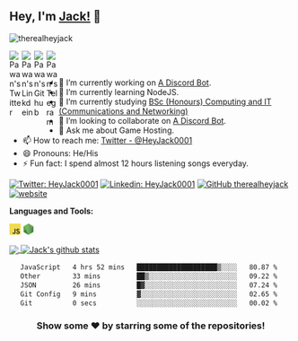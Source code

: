 ## Hey, I'm [Jack!](https://heyjack.info) 👋

<p align="left"> <img src="https://komarev.com/ghpvc/?username=therealheyjack&label=Views&color=blue&style=plastic" alt="therealheyjack" /> </p>

<a href="https://twitter.com/HeyJack0001">
  <img align="left" alt="Pawan's Twitter" width="22px" src="https://cdn.jsdelivr.net/npm/simple-icons@v3/icons/twitter.svg" />
</a>
<a href="https://linkedin.com/in/HeyJack0001">
  <img align="left" alt="Pawan's Linkdein" width="22px" src="https://cdn.jsdelivr.net/npm/simple-icons@v3/icons/linkedin.svg" />
</a>
<a href="https://github.com/therealheyjack">
  <img align="left" alt="Pawan's Github" width="22px" src="https://cdn.jsdelivr.net/npm/simple-icons@v3/icons/github.svg" />
</a>
<a href="https://t.me/HeyJack0001">
  <img align="left" alt="Pawan's Telegram" width="22px" src="https://cdn.jsdelivr.net/npm/simple-icons@v3/icons/telegram.svg" />
</a>


<br/>
<br/>



- 🔭 I’m currently working on [A Discord Bot](https://github.com/TheRealHeyJack/fictional-spoon).
- 🌱 I’m currently learning NodeJS.
- 🌱 I’m currently studying [BSc (Honours) Computing and IT (Communications and Networking)](http://www.open.ac.uk/courses/computing-it/degrees/bsc-computing-it-communications-networking-q62-cnet)
- 👯 I’m looking to collaborate on [A Discord Bot](https://github.com/TheRealHeyJack/fictional-spoon).
- 💬 Ask me about Game Hosting.
- 📫 How to reach me: [Twitter - @HeyJack0001](https://twitter.com/HeyJack0001)
- 😄 Pronouns: He/His
- ⚡ Fun fact: I spend almost 12 hours listening songs everyday.

[![Twitter: HeyJack0001](https://img.shields.io/twitter/follow/HeyJack0001?style=social)](https://twitter.com/HeyJack0001)
[![Linkedin: HeyJack0001](https://img.shields.io/badge/-HeyJack0001-blue?style=flat-square&logo=Linkedin&logoColor=white&link=https://www.linkedin.com/in/HeyJack0001/)](https://www.linkedin.com/in/HeyJack0001/)
[![GitHub therealheyjack](https://img.shields.io/github/followers/therealheyjack?label=follow&style=social)](https://github.com/therealheyjack)
[![website](https://img.shields.io/badge/PortfolioWebsite-heyjack.info-2648ff?style=flat-square&logo=google-chrome)](https://heyjack.info/)


**Languages and Tools:**  

<code><img height="20" src="https://raw.githubusercontent.com/github/explore/80688e429a7d4ef2fca1e82350fe8e3517d3494d/topics/javascript/javascript.png"></code>
<code><img height="20" src="https://raw.githubusercontent.com/github/explore/80688e429a7d4ef2fca1e82350fe8e3517d3494d/topics/nodejs/nodejs.png"></code>    

<a href="https://github.com/therealheyjack">
  <img align="center" src="https://github-readme-stats.vercel.app/api/top-langs/?username=therealheyjack&theme=dark&hide_langs_below=1" />
</a>
<a href="https://github.com/therealheyjack">
 <img align="center" src="https://github-readme-stats.vercel.app/api?username=therealheyjack&show_icons=true&theme=dark&line_height=27" alt="Jack's github stats"/>
</a>
<div align="center">

<!--START_SECTION:waka-->
```text
JavaScript   4 hrs 52 mins   ████████████████████▒░░░░   80.87 % 
Other        33 mins         ██▒░░░░░░░░░░░░░░░░░░░░░░   09.22 % 
JSON         26 mins         █▓░░░░░░░░░░░░░░░░░░░░░░░   07.24 % 
Git Config   9 mins          ▓░░░░░░░░░░░░░░░░░░░░░░░░   02.65 % 
Git          0 secs          ░░░░░░░░░░░░░░░░░░░░░░░░░   00.02 % 
```
<!--END_SECTION:waka-->

### Show some ❤️ by starring some of the repositories!

</div>
